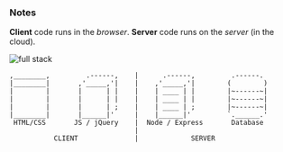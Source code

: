 ### Notes

**Client** code runs in the _browser_. **Server** code runs on the _server_ (in the cloud).

![full stack](images/full_stack.jpg)

```
,________,         .------,    |      .------,         .------.
|________|       ,'_____,'|    |    ,'_____,'|        (        )
|        |       |      | |    |    | ____ | |        |~------~|
|        |       |      | |    |    | ____ | |        |~------~|
|        |       |      | ;    |    | ____ | ;        |~------~|
|________|       |______|'     |    |______|'         `.______.'
 HTML/CSS       JS / jQuery    |  Node / Express       Database
                               |                   
           CLIENT              |             SERVER           
```